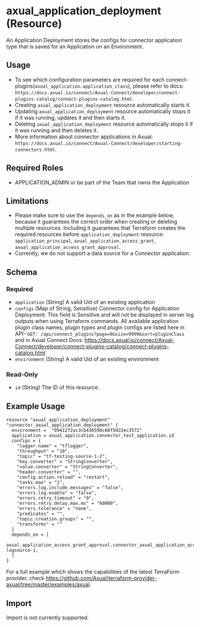 # axual_application_deployment (Resource)

An Application Deployment stores the configs for connector application type that is saved for an Application on an Environment.

## Usage
- To see which configuration parameters are required for each connect-plugins(`axual_application.application_class`), please refer to docs: `https://docs.axual.io/connect/Axual-Connect/developer/connect-plugins-catalog/connect-plugins-catalog.html`.
- Creating `axual_application_deployment` resource automatically starts it.
- Updating `axual_application_deployment` resource automatically stops it if it was running, updates it and then starts it.
- Deleting `axual_application_deployment` resource automatically stops it if it was running and then deletes it.
- More information about connector applications in Axual: `https://docs.axual.io/connect/Axual-Connect/developer/starting-connectors.html`.

## Required Roles
- APPLICATION_ADMIN or be part of the Team that owns the Application

## Limitations
- Please make sure to use the `depends_on` as in the example below, because it guarantees the correct order when creating or deleting multiple resources. Including it guarantees that Terraform creates the required resources before `application_deployment` resource: `application_principal`, `axual_application_access_grant`, `axual_application_access_grant_approval`.
- Currently, we do not support a data source for a Connector application.

<!-- schema generated by tfplugindocs -->
## Schema

### Required

- `application` (String) A valid Uid of an existing application
- `configs` (Map of String, Sensitive) Connector config for Application Deployment. This field is Sensitive and will not be displayed in server log outputs when using Terraform commands. All available application plugin class names, plugin types and plugin configs are listed here in API- `GET: /api/connect_plugins?page=0&size=9999&sort=pluginClass` and in Axual Connect Docs: https://docs.axual.io/connect/Axual-Connect/developer/connect-plugins-catalog/connect-plugins-catalog.html
- `environment` (String) A valid Uid of an existing environment

### Read-Only

- `id` (String) The ID of this resource.

## Example Usage

```hcl
resource "axual_application_deployment" "connector_axual_application_deployment" {
  environment =  "09412f2ac3cb436598c68f5822ec3572"
  application = axual_application.connector_test_application.id
  configs = {
    "logger.name" = "tflogger",
    "throughput" = "10",
    "topic" = "tf-testing-source-1-2",
    "key.converter" = "StringConverter",
    "value.converter" = "StringConverter",
    "header.converter" = "",
    "config.action.reload" = "restart",
    "tasks.max" = "1",
    "errors.log.include.messages" = "false",
    "errors.log.enable" = "false",
    "errors.retry.timeout" = "0",
    "errors.retry.delay.max.ms" = "60000",
    "errors.tolerance" = "none",
    "predicates" = "",
    "topic.creation.groups" = "",
    "transforms" = ""
  }
  depends_on = [
    axual_application_access_grant_approval.connector_axual_application_access_grant_approval-logsource-1,
  ]
}
```

For a full example which shows the capabilities of the latest TerraForm provider, check https://github.com/Axual/terraform-provider-axual/tree/master/examples/axual.

## Import

Import is not currently supported.